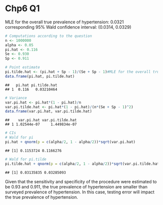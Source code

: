 Chp6 Q1
================

MLE for the overall true prevalence of hypertension: 0.0321  
corresponding 95% Wald confidence interval: (0.0314, 0.0329)

``` r
# Computations according to the question
n <- 1000000
alpha <- 0.05
pi.hat <- 0.116
Se <- 0.930
Sp <- 0.911

# Point estimate
pi.tilde.hat <- (pi.hat + Sp - 1)/(Se + Sp - 1)#MLE for the overall true prevalence of hypertension
data.frame(pi.hat, pi.tilde.hat)
```

    ##   pi.hat pi.tilde.hat
    ## 1  0.116   0.03210464

``` r
# Variance
var.pi.hat <- pi.hat*(1 - pi.hat)/n
var.pi.tilde.hat <- pi.hat*(1 - pi.hat)/(n*(Se + Sp - 1)^2)
data.frame(var.pi.hat, var.pi.tilde.hat)
```

    ##    var.pi.hat var.pi.tilde.hat
    ## 1 1.02544e-07     1.449834e-07

``` r
# CIs
# Wald for pi
pi.hat + qnorm(p = c(alpha/2, 1 - alpha/2))*sqrt(var.pi.hat)
```

    ## [1] 0.1153724 0.1166276

``` r
# Wald for pi.tilde
pi.tilde.hat + qnorm(p = c(alpha/2, 1 - alpha/2))*sqrt(var.pi.tilde.hat)
```

    ## [1] 0.03135835 0.03285093

Given that the sensitivity and specificity of the procedure were
estimated to be 0.93 and 0.911, the true prevalence of hypertension are
smaller than surveyed prevalence of hypertension. In this case, testing
error will impact the true prevalence of hypertension.
